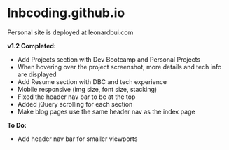 lnbcoding.github.io
===================

Personal site is deployed at leonardbui.com

**v1.2 Completed:**
+ Add Projects section with Dev Bootcamp and Personal Projects
+ When hovering over the project screenshot, more details and tech info are displayed
+ Add Resume section with DBC and tech experience
+ Mobile responsive (img size, font size, stacking)
+ Fixed the header nav bar to be at the top
+ Added jQuery scrolling for each section
+ Make blog pages use the same header nav as the index page

**To Do:**
+ Add header nav bar for smaller viewports
